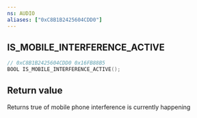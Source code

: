 ```yaml
---
ns: AUDIO
aliases: ["0xC8B1B2425604CDD0"]
---
```

## IS_MOBILE_INTERFERENCE_ACTIVE

```c
// 0xC8B1B2425604CDD0 0x16FB88B5
BOOL IS_MOBILE_INTERFERENCE_ACTIVE();
```

## Return value
Returns true of mobile phone interference is currently happening
